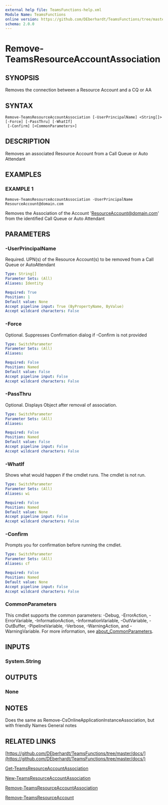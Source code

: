 ```yaml
---
external help file: TeamsFunctions-help.xml
Module Name: TeamsFunctions
online version: https://github.com/DEberhardt/TeamsFunctions/tree/master/docs/
schema: 2.0.0
---
```


# Remove-TeamsResourceAccountAssociation

## SYNOPSIS
Removes the connection between a Resource Account and a CQ or AA

## SYNTAX

```
Remove-TeamsResourceAccountAssociation [-UserPrincipalName] <String[]> [-Force] [-PassThru] [-WhatIf]
 [-Confirm] [<CommonParameters>]
```

## DESCRIPTION
Removes an associated Resource Account from a Call Queue or Auto Attendant

## EXAMPLES

### EXAMPLE 1
```
Remove-TeamsResourceAccountAssociation -UserPrincipalName ResourceAccount@domain.com
```

Removes the Association of the Account 'ResourceAccount@domain.com' from the identified Call Queue or Auto Attendant

## PARAMETERS

### -UserPrincipalName
Required.
UPN(s) of the Resource Account(s) to be removed from a Call Queue or AutoAttendant

```yaml
Type: String[]
Parameter Sets: (All)
Aliases: Identity

Required: True
Position: 1
Default value: None
Accept pipeline input: True (ByPropertyName, ByValue)
Accept wildcard characters: False
```

### -Force
Optional.
Suppresses Confirmation dialog if -Confirm is not provided

```yaml
Type: SwitchParameter
Parameter Sets: (All)
Aliases:

Required: False
Position: Named
Default value: False
Accept pipeline input: False
Accept wildcard characters: False
```

### -PassThru
Optional.
Displays Object after removal of association.

```yaml
Type: SwitchParameter
Parameter Sets: (All)
Aliases:

Required: False
Position: Named
Default value: False
Accept pipeline input: False
Accept wildcard characters: False
```

### -WhatIf
Shows what would happen if the cmdlet runs.
The cmdlet is not run.

```yaml
Type: SwitchParameter
Parameter Sets: (All)
Aliases: wi

Required: False
Position: Named
Default value: None
Accept pipeline input: False
Accept wildcard characters: False
```

### -Confirm
Prompts you for confirmation before running the cmdlet.

```yaml
Type: SwitchParameter
Parameter Sets: (All)
Aliases: cf

Required: False
Position: Named
Default value: None
Accept pipeline input: False
Accept wildcard characters: False
```

### CommonParameters
This cmdlet supports the common parameters: -Debug, -ErrorAction, -ErrorVariable, -InformationAction, -InformationVariable, -OutVariable, -OutBuffer, -PipelineVariable, -Verbose, -WarningAction, and -WarningVariable. For more information, see [about_CommonParameters](http://go.microsoft.com/fwlink/?LinkID=113216).

## INPUTS

### System.String
## OUTPUTS

### None
## NOTES
Does the same as Remove-CsOnlineApplicationInstanceAssociation, but with friendly Names
General notes

## RELATED LINKS

[https://github.com/DEberhardt/TeamsFunctions/tree/master/docs/](https://github.com/DEberhardt/TeamsFunctions/tree/master/docs/)

[Get-TeamsResourceAccountAssociation]()

[New-TeamsResourceAccountAssociation]()

[Remove-TeamsResourceAccountAssociation]()

[Remove-TeamsResourceAccount]()

